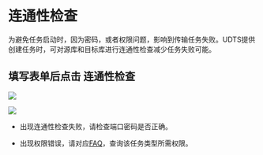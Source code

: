 

# 连通性检查

为避免任务启动时，因为密码，或者权限问题，影响到传输任务失败。UDTS提供创建任务时，可对源库和目标库进行连通性检查减少任务失败可能。

## 填写表单后点击 连通性检查

![](http://antman-docs.cn-bj.ufileos.com/udtscheck001.png)

![](http://antman-docs.cn-bj.ufileos.com/udtscheck002.png)

- 出现连通性检查失败，请检查端口密码是否正确。

- 出现权限错误，请对应[FAQ](https://docs.ucloud.cn/udts/faq?id=%e9%97%ae%ef%bc%9amysql-%e5%85%a8%e9%87%8f%e8%bf%81%e7%a7%bb%e9%9c%80%e8%a6%81%e6%bb%a1%e8%b6%b3%e5%93%aa%e4%ba%9b%e6%9d%a1%e4%bb%b6)，查询该任务类型所需权限。
